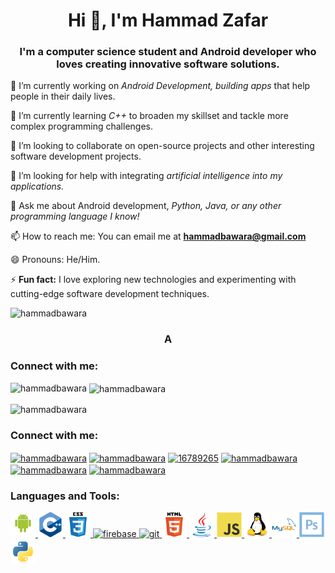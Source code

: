 <h1 align="center">Hi 👋, I'm Hammad Zafar</h1>
<h3 align="center">I'm a computer science student and Android developer who loves creating innovative software solutions.</h3>

🔭 I’m currently working on *Android Development, building apps* that help people in their daily lives.

🌱 I’m currently learning *C++* to broaden my skillset and tackle more complex programming challenges.

👯 I’m looking to collaborate on open-source projects and other interesting software development projects.

🤔 I’m looking for help with integrating *artificial intelligence into my applications.*

💬 Ask me about Android development, *Python, Java, or any other programming language I know!*

📫 How to reach me: You can email me at **hammadbawara@gmail.com**

😄 Pronouns: He/Him.

⚡ **Fun fact:** I love exploring new technologies and experimenting with cutting-edge software development techniques.

<p align="left"> <img src="https://komarev.com/ghpvc/?username=hammadbawara&label=Profile%20views&color=0e75b6&style=flat" alt="hammadbawara" /> </p>

<h3 align="center">A 

<h3 align="left">Connect with me:</h3>
<p align="left">
</p>

<p><img align="left" src="https://github-readme-stats.vercel.app/api/top-langs?username=hammadbawara&show_icons=true&locale=en&layout=compact" alt="hammadbawara" /></p>

<p>&nbsp;<img align="center" src="https://github-readme-stats.vercel.app/api?username=hammadbawara&show_icons=true&locale=en" alt="hammadbawara" /></p>

<p><img align="center" src="https://github-readme-streak-stats.herokuapp.com/?user=hammadbawara&" alt="hammadbawara" /></p>

<h3 align="left">Connect with me:</h3>
<p align="left">
<a href="https://twitter.com/hammadbawara" target="blank"><img align="center" src="https://raw.githubusercontent.com/rahuldkjain/github-profile-readme-generator/master/src/images/icons/Social/twitter.svg" alt="hammadbawara" height="30" width="40" /></a>
<a href="https://linkedin.com/in/hammadbawara" target="blank"><img align="center" src="https://raw.githubusercontent.com/rahuldkjain/github-profile-readme-generator/master/src/images/icons/Social/linked-in-alt.svg" alt="hammadbawara" height="30" width="40" /></a>
<a href="https://stackoverflow.com/users/16789265" target="blank"><img align="center" src="https://raw.githubusercontent.com/rahuldkjain/github-profile-readme-generator/master/src/images/icons/Social/stack-overflow.svg" alt="16789265" height="30" width="40" /></a>
<a href="https://fb.com/hammadbawara" target="blank"><img align="center" src="https://raw.githubusercontent.com/rahuldkjain/github-profile-readme-generator/master/src/images/icons/Social/facebook.svg" alt="hammadbawara" height="30" width="40" /></a>
<a href="https://instagram.com/hammadbawara" target="blank"><img align="center" src="https://raw.githubusercontent.com/rahuldkjain/github-profile-readme-generator/master/src/images/icons/Social/instagram.svg" alt="hammadbawara" height="30" width="40" /></a>
<a href="https://www.leetcode.com/hammadbawara" target="blank"><img align="center" src="https://raw.githubusercontent.com/rahuldkjain/github-profile-readme-generator/master/src/images/icons/Social/leet-code.svg" alt="hammadbawara" height="30" width="40" /></a>
</p>

<h3 align="left">Languages and Tools:</h3>
<p align="left"> <a href="https://developer.android.com" target="_blank" rel="noreferrer"> <img src="https://raw.githubusercontent.com/devicons/devicon/master/icons/android/android-original-wordmark.svg" alt="android" width="40" height="40"/> </a> <a href="https://www.w3schools.com/cpp/" target="_blank" rel="noreferrer"> <img src="https://raw.githubusercontent.com/devicons/devicon/master/icons/cplusplus/cplusplus-original.svg" alt="cplusplus" width="40" height="40"/> </a> <a href="https://www.w3schools.com/css/" target="_blank" rel="noreferrer"> <img src="https://raw.githubusercontent.com/devicons/devicon/master/icons/css3/css3-original-wordmark.svg" alt="css3" width="40" height="40"/> </a> <a href="https://firebase.google.com/" target="_blank" rel="noreferrer"> <img src="https://www.vectorlogo.zone/logos/firebase/firebase-icon.svg" alt="firebase" width="40" height="40"/> </a> <a href="https://git-scm.com/" target="_blank" rel="noreferrer"> <img src="https://www.vectorlogo.zone/logos/git-scm/git-scm-icon.svg" alt="git" width="40" height="40"/> </a> <a href="https://www.w3.org/html/" target="_blank" rel="noreferrer"> <img src="https://raw.githubusercontent.com/devicons/devicon/master/icons/html5/html5-original-wordmark.svg" alt="html5" width="40" height="40"/> </a> <a href="https://www.java.com" target="_blank" rel="noreferrer"> <img src="https://raw.githubusercontent.com/devicons/devicon/master/icons/java/java-original.svg" alt="java" width="40" height="40"/> </a> <a href="https://developer.mozilla.org/en-US/docs/Web/JavaScript" target="_blank" rel="noreferrer"> <img src="https://raw.githubusercontent.com/devicons/devicon/master/icons/javascript/javascript-original.svg" alt="javascript" width="40" height="40"/> </a> <a href="https://www.linux.org/" target="_blank" rel="noreferrer"> <img src="https://raw.githubusercontent.com/devicons/devicon/master/icons/linux/linux-original.svg" alt="linux" width="40" height="40"/> </a> <a href="https://www.mysql.com/" target="_blank" rel="noreferrer"> <img src="https://raw.githubusercontent.com/devicons/devicon/master/icons/mysql/mysql-original-wordmark.svg" alt="mysql" width="40" height="40"/> </a> <a href="https://www.photoshop.com/en" target="_blank" rel="noreferrer"> <img src="https://raw.githubusercontent.com/devicons/devicon/master/icons/photoshop/photoshop-line.svg" alt="photoshop" width="40" height="40"/> </a> <a href="https://www.python.org" target="_blank" rel="noreferrer"> <img src="https://raw.githubusercontent.com/devicons/devicon/master/icons/python/python-original.svg" alt="python" width="40" height="40"/> </a> </p>
